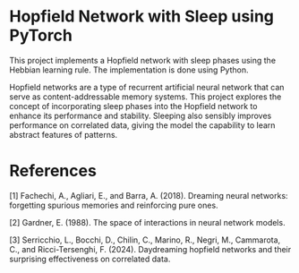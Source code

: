 # Hopfield Network with Sleep using PyTorch

This project implements a Hopfield network with sleep phases using the Hebbian learning rule. The implementation is done using Python.

Hopfield networks are a type of recurrent artificial neural network that can serve as content-addressable memory systems. This project explores the concept of incorporating sleep phases into the Hopfield network to enhance its performance and stability. Sleeping also sensibly improves performance on correlated data, giving the model the capability to learn abstract features of patterns.

# References
[1]  Fachechi, A., Agliari, E., and Barra, A. (2018). Dreaming neural networks: forgetting spurious memories and reinforcing pure ones.

[2] Gardner, E. (1988).
The space of interactions in neural network models.

[3] Serricchio, L., Bocchi, D., Chilin, C., Marino, R., Negri, M., Cammarota, C., and Ricci-Tersenghi, F.
(2024).
Daydreaming hopfield networks and their surprising effectiveness on correlated data.
